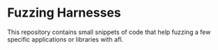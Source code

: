 Fuzzing Harnesses
=================

This repository contains small snippets of code that help fuzzing a few
specific applications or libraries with afl.
